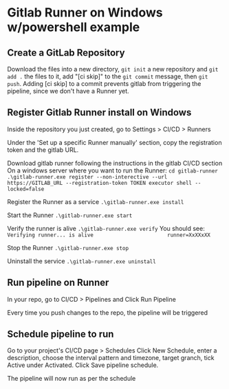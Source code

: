 # Gitlab Runner on Windows w/powershell example

## Create a GitLab Repository
Download the files into a new directory, `git init` a new repository and `git add .` the files to it, add "[ci skip]" to the `git commit` message, then `git push`.
Adding [ci skip] to a commit prevents gitlab from triggering the pipeline, since we don't have a Runner yet.

## Register Gitlab Runner install on Windows
Inside the repository you just created, go to Settings > CI/CD > Runners

Under the 'Set up a specific Runner manually' section, copy the registration token and the gitlab URL.

Download gitlab runner following the instructions in the gitlab CI/CD section
On a windows server where you want to run the Runner:
`cd gitlab-runner`
`.\gitlab-runner.exe register --non-interective --url https://GITLAB_URL --registration-token TOKEN executor shell --locked=false`

Register the Runner as a service
`.\gitlab-runner.exe install`

Start the Runner
`.\gitlab-runner.exe start`

Verify the runner is alive
`.\gitlab-runner.exe verify`
You should see:
`Verifying runner... is alive                        runner=XxXXxXX`

Stop the Runner
`.\gitlab-runner.exe stop`

Uninstall the service
`.\gitlab-runner.exe uninstall`

## Run pipeline on Runner
In your repo, go to CI/CD > Pipelines and Click Run Pipeline

Every time you push changes to the repo, the pipeline will be triggered

## Schedule pipeline to run
Go to your project's CI/CD page > Schedules
Click New Schedule, enter a description, choose the interval pattern and timezone, target granch, tick Active under Activated. Click Save pipeline schedule.

The pipeline will now run as per the schedule